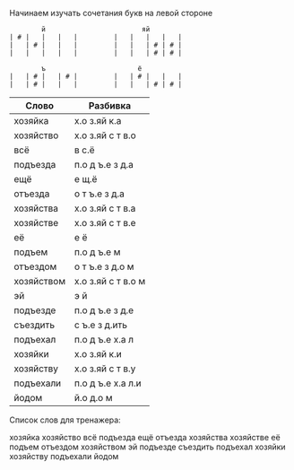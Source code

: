 Начинаем изучать сочетания букв на левой стороне
```
        й                        яй
| # |   |   |   |         |   |   |   |   |
|   | # |   |   |         |   |   | # | # |
|   |   |   |   |         |   |   | # | # |

        ъ                       ё
|   | # |   | # |         |   | # |   |   |
|   | # |   |   |         |   |   | # | # |

```


| Слово | Разбивка |
| --- | --- |
| хозяйка | х.о з.яй к.а | 
| хозяйство | х.о з.яй с т в.о | 
| всё | в с.ё | 
| подъезда | п.о д ъ.е з д.а | 
| ещё | е щ.ё | 
| отъезда | о т ъ.е з д.а | 
| хозяйства | х.о з.яй с т в.а | 
| хозяйстве | х.о з.яй с т в.е | 
| её | е ё | 
| подъем | п.о д ъ.е м | 
| отъездом | о т ъ.е з д.о м | 
| хозяйством | х.о з.яй с т в.о м | 
| эй | э й | 
| подъезде | п.о д ъ.е з д.е | 
| съездить | с ъ.е з д.ить | 
| подъехал | п.о д ъ.е х.а л | 
| хозяйки | х.о з.яй к.и | 
| хозяйству | х.о з.яй с т в.у | 
| подъехали | п.о д ъ.е х.а л.и | 
| йодом | й.о д.о м | 

Список слов для тренажера:

хозяйка хозяйство всё подъезда ещё отъезда хозяйства хозяйстве её подъем отъездом хозяйством эй подъезде съездить подъехал хозяйки хозяйству подъехали йодом
